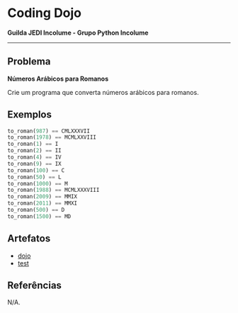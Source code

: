 # Coding Dojo

**Guilda JEDI Incolume - Grupo Python Incolume**

---

## Problema

**Números Arábicos para Romanos**

Crie um programa que converta números arábicos para romanos.

## Exemplos
```python
to_roman(987) == CMLXXXVII
to_roman(1978) == MCMLXXVIII
to_roman(1) == I
to_roman(2) == II
to_roman(4) == IV
to_roman(9) == IX
to_roman(100) == C
to_roman(50) == L
to_roman(1000) == M
to_roman(1988) == MCMLXXXVIII
to_roman(2009) == MMIX
to_roman(2011) == MMXI
to_roman(500) == D
to_roman(1500) == MD
```

## Artefatos

- [dojo](./dojo20220921.py)
- [test](./test_20220921.py)

## Referências

N/A.
